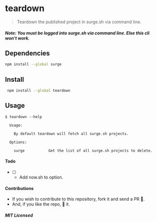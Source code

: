 # teardown

> Teardown the published project in surge.sh via command line.

##### Note: You must be logged into surge.sh via command line. Else this cli won't work.

## Dependencies

```bash
npm install --global surge
```

## Install

```bash
 npm install --global teardown
```

## Usage

```
$ teardown --help

  Usage:

    By default teardown will fetch all surge.sh projects.

  Options:

    surge			Get the list of all surge.sh projects to delete.
```

#### Todo

- [ ] - Add now.sh to option.

#### Contributions

- If you wish to contribute to this repository, fork it and send a PR 😬.
- And, if you like the repo, 🌟 it.

##### MIT Licensed
